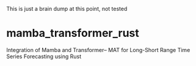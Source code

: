 This is just a brain dump at this point, not tested

# mamba_transformer_rust
Integration of Mamba and Transformer– MAT for  Long-Short Range Time Series Forecasting using Rust
